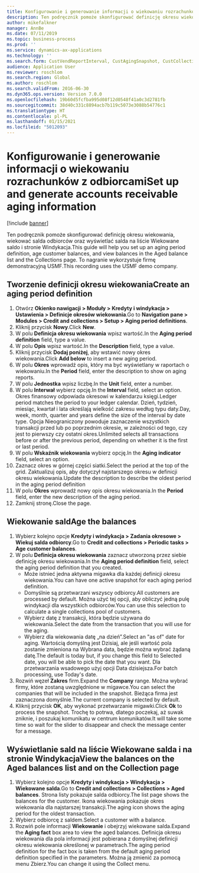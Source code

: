 ```yaml
---
title: Konfigurowanie i generowanie informacji o wiekowaniu rozrachunków z odbiorcami
description: Ten podręcznik pomoże skonfigurować definicję okresu wiekowania, wiekować salda odbiorców oraz wyświetlać salda na liście Wiekowane saldo i stronie Windykacja.
author: mikefalkner
manager: AnnBe
ms.date: 07/11/2019
ms.topic: business-process
ms.prod: ''
ms.service: dynamics-ax-applications
ms.technology: ''
ms.search.form: CustVendReportInterval, CustAgingSnapshot, CustCollectionsPoolsListPage, CustCollections
audience: Application User
ms.reviewer: roschlom
ms.search.region: Global
ms.author: roschlom
ms.search.validFrom: 2016-06-30
ms.dyn365.ops.version: Version 7.0.0
ms.openlocfilehash: 19b60d5fcfba995d08f12d0548f41a0c3d2781fb
ms.sourcegitcommit: 38d40c331c8894acb7b119c5073e3088b54776c1
ms.translationtype: HT
ms.contentlocale: pl-PL
ms.lasthandoff: 01/15/2021
ms.locfileid: "5012093"
---
```

# <a name="set-up-and-generate-accounts-receivable-aging-information"></a><span data-ttu-id="1464a-103">Konfigurowanie i generowanie informacji o wiekowaniu rozrachunków z odbiorcami</span><span class="sxs-lookup"><span data-stu-id="1464a-103">Set up and generate accounts receivable aging information</span></span>

[!include [banner](../../includes/banner.md)]

<span data-ttu-id="1464a-104">Ten podręcznik pomoże skonfigurować definicję okresu wiekowania, wiekować salda odbiorców oraz wyświetlać salda na liście Wiekowane saldo i stronie Windykacja.</span><span class="sxs-lookup"><span data-stu-id="1464a-104">This guide will help you set up an aging period definition, age customer balances, and view balances in the Aged balance list and the Collections page.</span></span> <span data-ttu-id="1464a-105">To nagranie wykorzystuje firmę demonstracyjną USMF.</span><span class="sxs-lookup"><span data-stu-id="1464a-105">This recording uses the USMF demo company.</span></span>


## <a name="create-an-aging-period-definition"></a><span data-ttu-id="1464a-106">Tworzenie definicji okresu wiekowania</span><span class="sxs-lookup"><span data-stu-id="1464a-106">Create an aging period definition</span></span>
1. <span data-ttu-id="1464a-107">Otwórz **Okienko nawigacji > Moduły > Kredyty i windykacja > Ustawienia > Definicje okresów wiekowania**.</span><span class="sxs-lookup"><span data-stu-id="1464a-107">Go to **Navigation pane > Modules > Credit and collections > Setup > Aging period definitions**.</span></span>
2. <span data-ttu-id="1464a-108">Kliknij przycisk **Nowy**.</span><span class="sxs-lookup"><span data-stu-id="1464a-108">Click **New**.</span></span>
3. <span data-ttu-id="1464a-109">W polu **Definicja okresu wiekowania** wpisz wartość.</span><span class="sxs-lookup"><span data-stu-id="1464a-109">In the **Aging period definition** field, type a value.</span></span>
4. <span data-ttu-id="1464a-110">W polu **Opis** wpisz wartość.</span><span class="sxs-lookup"><span data-stu-id="1464a-110">In the **Description** field, type a value.</span></span>
5. <span data-ttu-id="1464a-111">Kliknij przycisk **Dodaj poniżej**, aby wstawić nowy okres wiekowania.</span><span class="sxs-lookup"><span data-stu-id="1464a-111">Click **Add below** to insert a new aging period.</span></span>
6. <span data-ttu-id="1464a-112">W polu **Okres** wprowadź opis, który ma być wyświetlany w raportach o wiekowaniu.</span><span class="sxs-lookup"><span data-stu-id="1464a-112">In the **Period** field, enter the description to show on aging reports.</span></span>
7. <span data-ttu-id="1464a-113">W polu **Jednostka** wpisz liczbę.</span><span class="sxs-lookup"><span data-stu-id="1464a-113">In the **Unit** field, enter a number.</span></span>
8. <span data-ttu-id="1464a-114">W polu **Interwał** wybierz opcję.</span><span class="sxs-lookup"><span data-stu-id="1464a-114">In the **Interval** field, select an option.</span></span> <span data-ttu-id="1464a-115">Okres finansowy odpowiada okresowi w kalendarzu księgi.</span><span class="sxs-lookup"><span data-stu-id="1464a-115">Ledger period matches the period to your ledger calendar.</span></span> <span data-ttu-id="1464a-116">Dzień, tydzień, miesiąc, kwartał i lata określają wielkość zakresu według typu daty.</span><span class="sxs-lookup"><span data-stu-id="1464a-116">Day, week, month, quarter and years define the size of the interval by date type.</span></span> <span data-ttu-id="1464a-117">Opcja Nieograniczony powoduje zaznaczenie wszystkich transakcji przed lub po poprzednim okresie, w zależności od tego, czy jest to pierwszy czy ostatni okres.</span><span class="sxs-lookup"><span data-stu-id="1464a-117">Unlimited selects all transactions before or after the previous period, depending on whether it is the first or last period.</span></span>  
9. <span data-ttu-id="1464a-118">W polu **Wskaźnik wiekowania** wybierz opcję.</span><span class="sxs-lookup"><span data-stu-id="1464a-118">In the **Aging indicator** field, select an option.</span></span>
10. <span data-ttu-id="1464a-119">Zaznacz okres w górnej części siatki.</span><span class="sxs-lookup"><span data-stu-id="1464a-119">Select the period at the top of the grid.</span></span> <span data-ttu-id="1464a-120">Zaktualizuj opis, aby dotyczył najstarszego okresu w definicji okresu wiekowania.</span><span class="sxs-lookup"><span data-stu-id="1464a-120">Update the description to describe the oldest period in the aging period definition</span></span>
11. <span data-ttu-id="1464a-121">W polu **Okres** wprowadź nowy opis okresu wiekowania.</span><span class="sxs-lookup"><span data-stu-id="1464a-121">In the **Period** field, enter the new description of the aging period.</span></span>
12. <span data-ttu-id="1464a-122">Zamknij stronę.</span><span class="sxs-lookup"><span data-stu-id="1464a-122">Close the page.</span></span>

## <a name="age-the-balances"></a><span data-ttu-id="1464a-123">Wiekowanie sald</span><span class="sxs-lookup"><span data-stu-id="1464a-123">Age the balances</span></span>
1. <span data-ttu-id="1464a-124">Wybierz kolejno opcje **Kredyty i windykacja > Zadania okresowe > Wiekuj salda odbiorcy**.</span><span class="sxs-lookup"><span data-stu-id="1464a-124">Go to **Credit and collections > Periodic tasks > Age customer balances**.</span></span>
2. <span data-ttu-id="1464a-125">W polu **Definicja okresu wiekowania** zaznacz utworzoną przez siebie definicję okresu wiekowania.</span><span class="sxs-lookup"><span data-stu-id="1464a-125">In the **Aging period definition** field, select the aging period definition that you created.</span></span>
    + <span data-ttu-id="1464a-126">Może istnieć jedna aktywna migawka dla każdej definicji okresu wiekowania.</span><span class="sxs-lookup"><span data-stu-id="1464a-126">You can have one active snapshot for each aging period definition.</span></span>  
    + <span data-ttu-id="1464a-127">Domyślnie są przetwarzani wszyscy odbiorcy.</span><span class="sxs-lookup"><span data-stu-id="1464a-127">All customers are processed by default.</span></span> <span data-ttu-id="1464a-128">Można użyć tej opcji, aby obliczyć jedną pulę windykacji dla wszystkich odbiorców.</span><span class="sxs-lookup"><span data-stu-id="1464a-128">You can use this selection to calculate a single collections pool of customers.</span></span>  
    + <span data-ttu-id="1464a-129">Wybierz datę z transakcji, która będzie używana do wiekowania.</span><span class="sxs-lookup"><span data-stu-id="1464a-129">Select the date from the transaction that you will use for the aging.</span></span>  
    + <span data-ttu-id="1464a-130">Wybierz dla wiekowania datę „na dzień”.</span><span class="sxs-lookup"><span data-stu-id="1464a-130">Select an "as of" date for aging.</span></span> <span data-ttu-id="1464a-131">Wartością domyślną jest Dzisiaj, ale jeśli wartość pola zostanie zmieniona na Wybrana data, będzie można wybrać żądaną datę.</span><span class="sxs-lookup"><span data-stu-id="1464a-131">The default is today but, if you change this field to Selected date, you will be able to pick the date that you want.</span></span> <span data-ttu-id="1464a-132">Dla przetwarzania wsadowego użyj opcji Data dzisiejsza.</span><span class="sxs-lookup"><span data-stu-id="1464a-132">For batch processing, use Today's date.</span></span>  
3. <span data-ttu-id="1464a-133">Rozwiń węzeł **Zakres** firm.</span><span class="sxs-lookup"><span data-stu-id="1464a-133">Expand the **Company** range.</span></span> <span data-ttu-id="1464a-134">Można wybrać firmy, które zostaną uwzględnione w migawce.</span><span class="sxs-lookup"><span data-stu-id="1464a-134">You can select the companies that will be included in the snapshot.</span></span> <span data-ttu-id="1464a-135">Bieżąca firma jest zaznaczona domyślnie.</span><span class="sxs-lookup"><span data-stu-id="1464a-135">The current company is selected by default.</span></span>
4. <span data-ttu-id="1464a-136">Kliknij przycisk **OK**, aby wykonać przetwarzanie migawki.</span><span class="sxs-lookup"><span data-stu-id="1464a-136">Click **Ok** to process the snapshot.</span></span> <span data-ttu-id="1464a-137">Trochę to potrwa, dlatego poczekaj, aż suwak zniknie, i poszukaj komunikatu w centrum komunikatów.</span><span class="sxs-lookup"><span data-stu-id="1464a-137">It will take some time so wait for the slider to disappear and check the message center for a message.</span></span>

## <a name="view-the-balances-on-the-aged-balances-list-and-on-the-collection-page"></a><span data-ttu-id="1464a-138">Wyświetlanie sald na liście Wiekowane salda i na stronie Windykacja</span><span class="sxs-lookup"><span data-stu-id="1464a-138">View the balances on the Aged balances list and on the Collection page</span></span>
1. <span data-ttu-id="1464a-139">Wybierz kolejno opcje **Kredyty i windykacja > Windykacja > Wiekowane salda**.</span><span class="sxs-lookup"><span data-stu-id="1464a-139">Go to **Credit and collections > Collections > Aged balances**.</span></span> <span data-ttu-id="1464a-140">Strona listy pokazuje salda odbiorcy.</span><span class="sxs-lookup"><span data-stu-id="1464a-140">The list page shows the balances for the customer.</span></span> <span data-ttu-id="1464a-141">Ikona wiekowania pokazuje okres wiekowania dla najstarszej transakcji.</span><span class="sxs-lookup"><span data-stu-id="1464a-141">The aging icon shows the aging period for the oldest transaction.</span></span>  
2. <span data-ttu-id="1464a-142">Wybierz odbiorcę z saldem.</span><span class="sxs-lookup"><span data-stu-id="1464a-142">Select a customer with a balance.</span></span>
3. <span data-ttu-id="1464a-143">Rozwiń pole informacji **Wiekowanie** i obejrzyj wiekowane salda.</span><span class="sxs-lookup"><span data-stu-id="1464a-143">Expand the **Aging fact** box area to view the aged balances.</span></span> <span data-ttu-id="1464a-144">Definicja okresu wiekowania dla pola informacji jest pobierana z domyślnej definicji okresu wiekowania określonej w parametrach.</span><span class="sxs-lookup"><span data-stu-id="1464a-144">The aging period definition for the fact box is taken from the default aging period definition specified in the parameters.</span></span> <span data-ttu-id="1464a-145">Można ją zmienić za pomocą menu Zbierz.</span><span class="sxs-lookup"><span data-stu-id="1464a-145">You can change it using the Collect menu.</span></span>  

